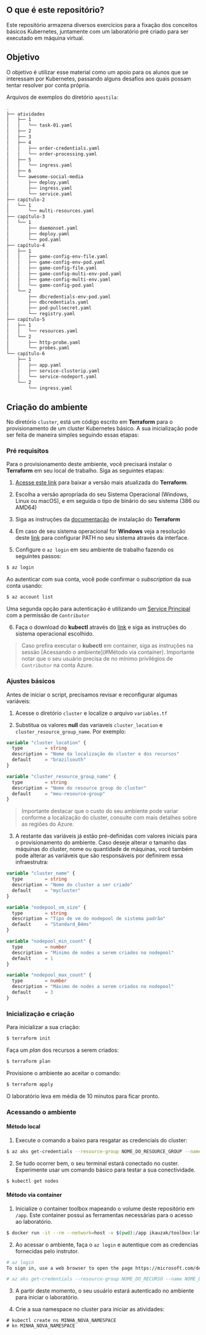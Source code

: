 ## O que é este repositório?

Este repositório armazena diversos exercícios para a fixação dos conceitos básicos Kubernetes, juntamente com um laboratório pré criado para ser executado em máquina virtual.

## Objetivo

O objetivo é utilizar esse material como um apoio para os alunos que se interessam por Kubernetes, passando alguns desafios aos quais possam tentar resolver por conta própria.

Arquivos de exemplos do diretório `apostila`:
```sh
.
├── atividades
│   ├── 1
│   │   └── task-01.yaml
│   ├── 2
│   ├── 3
│   ├── 4
│   │   ├── order-credentials.yaml
│   │   └── order-processing.yaml
│   ├── 5
│   │   └── ingress.yaml
│   ├── 6
│   └── awesome-social-media
│       ├── deploy.yaml
│       ├── ingress.yaml
│       └── service.yaml
├── capítulo-2
│   └── 1
│       └── multi-resources.yaml
├── capítulo-3
│   └── 1
│       ├── daemonset.yaml
│       ├── deploy.yaml
│       └── pod.yaml
├── capítulo-4
│   ├── 1
│   │   ├── game-config-env-file.yaml
│   │   ├── game-config-env-pod.yaml
│   │   ├── game-config-file.yaml
│   │   ├── game-config-multi-env-pod.yaml
│   │   ├── game-config-multi-env.yaml
│   │   └── game-config-pod.yaml
│   └── 2
│       ├── dbcredentials-env-pod.yaml
│       ├── dbcredentials.yaml
│       ├── pod-pullsecret.yaml
│       └── registry.yaml
├── capítulo-5
│   ├── 1
│   │   └── resources.yaml
│   └── 2
│       ├── http-probe.yaml
│       └── probes.yaml
└── capítulo-6
    ├── 1
    │   ├── app.yaml
    │   ├── service-clusterip.yaml
    │   └── service-nodeport.yaml
    └── 2
        └── ingress.yaml
```

## Criação do ambiente

No diretório `cluster`, está um código escrito em **Terraform** para o provisionamento de um cluster Kubernetes básico. A sua inicialização pode ser feita de maneira simples seguindo essas etapas:

### Pré requisitos

Para o provisionamento deste ambiente, você precisará instalar o **Terraform** em seu local de trabalho. Siga as seguintes etapas:

1. [Acesse este link](https://developer.hashicorp.com/terraform/downloads) para baixar a versão mais atualizada do **Terraform**.

2. Escolha a versão apropriada do seu Sistema Operacional (Windows, Linux ou macOS), e em seguida o tipo de binário do seu sistema (386 ou AMD64)

3. Siga as instruções da [documentação](https://developer.hashicorp.com/terraform/tutorials/aws-get-started/install-cli#install-terraform) de instalação do **Terraform**

4. Em caso de seu sistema operacional for **Windows** veja a resolução deste [link](https://developer.hashicorp.com/terraform/tutorials/aws-get-started/install-cli#install-terraform) para configurar PATH no seu sistema através da interface.

5. Configure o `az login` em seu ambiente de trabalho fazendo os seguintes passos:

```sh
$ az login
```

Ao autenticar com sua conta, você pode confirmar o *subscription* da sua conta usando:

```sh
$ az account list
```

Uma segunda opção para autenticação é utilizando um [Service Principal](https://registry.terraform.io/providers/hashicorp/azurerm/latest/docs/guides/service_principal_client_secret) com a permissão de `Contributor`

6. Faça o download do **kubectl** através do [link](https://kubernetes.io/docs/tasks/tools/#kubectl) e siga as instruções do sistema operacional escolhido.

> Caso prefira executar o **kubectl** em container, siga as instruções na sessão [Acessando o ambiente](#Método via container).
> Importante notar que o seu usuário precisa de no mínimo privilégios de `Contributor` na conta Azure.
### Ajustes básicos

Antes de iniciar o script, precisamos revisar e reconfigurar algumas variáveis:

1. Acesse o diretório `cluster` e localize o arquivo `variables.tf`

2. Substitua os valores **null** das variaveis `cluster_location` e `cluster_resource_group_name`. Por exemplo:

```terraform
variable "cluster_location" {
  type        = string
  description = "Nome da localização do cluster e dos recursos"
  default     = "brazilsouth"
}

variable "cluster_resource_group_name" {
  type        = string
  description = "Nome do resource group do cluster"
  default     = "meu-resource-group"
}
```
> Importante destacar que o custo do seu ambiente pode variar conforme a localização do cluster, consulte com mais detalhes sobre as regiões do Azure.

3. A restante das variáveis já estão pré-definidas com valores iniciais para o provisionamento do ambiente. Caso deseje alterar o tamanho das máquinas do cluster, nome ou quantidade de máquinas, você também pode alterar as variáveis que são responsáveis por definirem essa infraestrutra:

```terraform 
variable "cluster_name" {
  type        = string
  description = "Nome do cluster a ser criado"
  default     = "mycluster"
}

variable "nodepool_vm_size" {
  type        = string
  description = "Tipo de vm do nodepool de sistema padrão"
  default     = "Standard_B4ms"
}

variable "nodepool_min_count" {
  type        = number
  description = "Minimo de nodes a serem criados no nodepool"
  default     = 1
}

variable "nodepool_max_count" {
  type        = number
  description = "Máximo de nodes a serem criados no nodepool"
  default     = 3
}
```

### Inicialização e criação

Para inicializar a sua criação:

```sh
$ terraform init
```

Faça um *plan* dos recursos a serem criados:

```sh
$ terraform plan
```

Provisione o ambiente ao aceitar o comando:

```sh
$ terraform apply
```

O laboratório leva em média de 10 minutos para ficar pronto.

### Acessando o ambiente

#### Método local
1. Execute o comando a baixo para resgatar as credenciais do cluster:

```sh
$ az aks get-credentials --resource-group NOME_DO_RESOURCE_GROUP --name NOME_DO_CLUSTER
```

2. Se tudo ocorrer bem, o seu terminal estará conectado no custer. Experimente usar um comando básico para testar a sua conectividade.

```sh
$ kubectl get nodes
```

#### Método via container

1. Inicialize o container toolbox mapeando o volume deste repositório em `/app`. Este container possui as ferramentas necessárias para o acesso ao laboratório.
```sh
$ docker run -it --rm --network=host -v $(pwd):/app ikauzak/toolbox:latest
```

2. Ao acessar o ambiente, faça o `az login` e autentique com as credencias fornecidas pelo instrutor.
```sh
# az login
To sign in, use a web browser to open the page https://microsoft.com/devicelogin and enter the code XXXXXX to authenticate.

# az aks get-credentials --resource-group NOME_DO_RECURSO --name NOME_DO_CLUSTER
```

3. A partir deste momento, o seu usuário estará autenticado no ambiente para iniciar o laboratório.

4. Crie a sua namespace no cluster para iniciar as atividades:

```
# kubectl create ns MINHA_NOVA_NAMESPACE
# kn MINHA_NOVA_NAMESPACE
```
